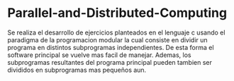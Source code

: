 # Parallel-and-Distributed-Computing

Se realiza el desarrollo de ejercicios planteados en el lenguaje c usando el paradigma de la programacion modular la cual consiste en dividir un programa en distintos subprogramas independientes. De esta forma el software principal se vuelve mas facil de manejar. Ademas, los subprogramas resultantes del programa principal pueden tambien ser divididos en subprogramas mas pequeños aun.
